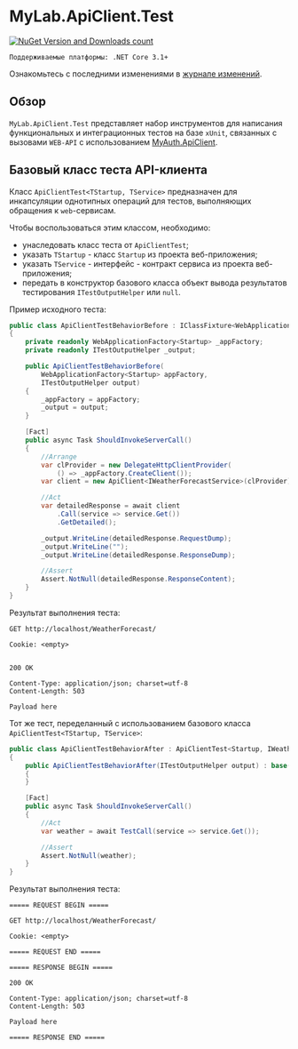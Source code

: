 # MyLab.ApiClient.Test
[![NuGet Version and Downloads count](https://buildstats.info/nuget/MyLab.ApiClient.Test)](https://www.nuget.org/packages/MyLab.ApiClient.Test)

```
Поддерживаемые платформы: .NET Core 3.1+
```
Ознакомьтесь с последними изменениями в [журнале изменений](/changelog.md).

## Обзор

`MyLab.ApiClient.Test` представляет набор инструментов для написания функциональных и интеграционных тестов на базе `xUnit`, связанных с вызовами `WEB-API` с использованием [MyAuth.ApiClient](https://github.com/ozzy-ext-mylab/apiclient).

## Базовый класс теста API-клиента

Класс `ApiClientTest<TStartup, TService>` предназначен для инкапсуляции однотипных операций для тестов, выполняющих обращения к `web`-сервисам.

Чтобы воспользоваться этим классом, необходимо:

* унаследовать класс теста от `ApiClientTest`;
* указать `TStartup` - класс `Startup` из проекта веб-приложения;
* указать `TService` - интерфейс - контракт сервиса из проекта веб-приложения;
* передать в конструктор базового класса объект вывода результатов тестирования `ITestOutputHelper` или `null`.

Пример исходного теста:

```C#
public class ApiClientTestBehaviorBefore : IClassFixture<WebApplicationFactory<Startup>>
{
    private readonly WebApplicationFactory<Startup> _appFactory;
    private readonly ITestOutputHelper _output;

    public ApiClientTestBehaviorBefore(
        WebApplicationFactory<Startup> appFactory, 
        ITestOutputHelper output)
    {
        _appFactory = appFactory;
        _output = output;
    }

    [Fact]
    public async Task ShouldInvokeServerCall()
    {
        //Arrange
        var clProvider = new DelegateHttpClientProvider(
            () => _appFactory.CreateClient());
        var client = new ApiClient<IWeatherForecastService>(clProvider);

        //Act
        var detailedResponse = await client
            .Call(service => service.Get())
            .GetDetailed();

        _output.WriteLine(detailedResponse.RequestDump);
        _output.WriteLine("");
        _output.WriteLine(detailedResponse.ResponseDump);

        //Assert
        Assert.NotNull(detailedResponse.ResponseContent);
    }
}
```

Результат выполнения теста:

```
GET http://localhost/WeatherForecast/

Cookie: <empty>


200 OK

Content-Type: application/json; charset=utf-8
Content-Length: 503

Payload here
```

Тот же тест, переделанный с использованием базового класса `ApiClientTest<TStartup, TService>`:

```C#
public class ApiClientTestBehaviorAfter : ApiClientTest<Startup, IWeatherForecastService>
{
    public ApiClientTestBehaviorAfter(ITestOutputHelper output) : base(output)
    {
    }

    [Fact]
    public async Task ShouldInvokeServerCall()
    {
        //Act
        var weather = await TestCall(service => service.Get());

        //Assert
        Assert.NotNull(weather);
    }
}
```

Результат выполнения теста:

```
===== REQUEST BEGIN =====

GET http://localhost/WeatherForecast/

Cookie: <empty>

===== REQUEST END =====

===== RESPONSE BEGIN =====

200 OK

Content-Type: application/json; charset=utf-8
Content-Length: 503

Payload here

===== RESPONSE END =====

```



